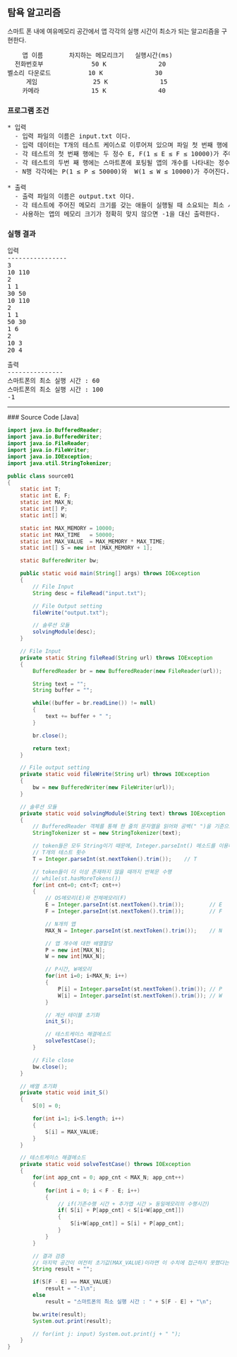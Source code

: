 ## 탐욕 알고리즘
스마트 폰 내에 여유메모리 공간에서 앱 각각의 실행 시간이 최소가 되는 알고리즘을 구현한다.

<pre>
    앱 이름       차지하는 메모리크기   실행시간(ms)
  전화번호부             50 K              20
벨소리 다운로드          10 K              30
     게임               25 K              15
    카메라              15 K              40
</pre>

### 프로그램 조건
<pre>
* 입력
  - 입력 파일의 이름은 input.txt 이다.
  - 입력 데이터는 T개의 테스트 케이스로 이루어져 있으며 파일 첫 번째 행에 주어진다.
  - 각 테스트의 첫 번째 행에는 두 정수 E, F(1 ≤ E ≤ F ≤ 10000)가 주어진다. 이때 E는 운영체제가 기본적으로 차지하는 메모리의 크기고, F는 제공된 전체 메모리의 크기이다.
  - 각 테스트의 두번 째 행에는 스마트폰에 포팅될 앱의 개수를 나타내는 정수 N이 주어진다.
  - N행 각각에는 P(1 ≤ P ≤ 50000)와  W(1 ≤ W ≤ 10000)가 주어진다. P는 이 앱을 실행하는 데 소요되는 시간이고, W는 프로그램이 차지하는 메모리 크기다.

* 출력
  - 출력 파일의 이름은 output.txt 이다.
  - 각 테스트에 주어진 메모리 크기를 갖는 애들이 실행될 때 소요되는 최소 시간을 출력한다.
  - 사용하는 앱의 메모리 크기가 정확히 맞지 않으면 -1을 대신 출력한다.
</pre>

### 실행 결과
<pre>
입력
----------------
3
10 110
2
1 1
30 50
10 110
2
1 1
50 30
1 6
2
10 3
20 4
</pre>

<pre>
출력
---------------
스마트폰의 최소 실행 시간 : 60
스마트폰의 최소 실행 시간 : 100
-1
</pre>


<hr/>
### Source Code [Java]

```Java
import java.io.BufferedReader;
import java.io.BufferedWriter;
import java.io.FileReader;
import java.io.FileWriter;
import java.io.IOException;
import java.util.StringTokenizer;

public class source01
{
	static int T;
	static int E, F;
	static int MAX_N;
	static int[] P;
	static int[] W;

	static int MAX_MEMORY = 10000;
	static int MAX_TIME   = 50000;
	static int MAX_VALUE  = MAX_MEMORY * MAX_TIME;
	static int[] S = new int [MAX_MEMORY + 1];

	static BufferedWriter bw;

	public static void main(String[] args) throws IOException
	{
		// File Input
		String desc = fileRead("input.txt");

		// File Output setting
		fileWrite("output.txt");

		// 솔루션 모듈
		solvingModule(desc);
	}

	// File Input
	private static String fileRead(String url) throws IOException
	{
		BufferedReader br = new BufferedReader(new FileReader(url));

		String text = "";
		String buffer = "";

		while((buffer = br.readLine()) != null)
		{
			text += buffer + " ";
		}		

		br.close();

		return text;
	}

	// File output setting
	private static void fileWrite(String url) throws IOException
	{
		bw = new BufferedWriter(new FileWriter(url));		
	}

	// 솔루션 모듈
	private static void solvingModule(String text) throws IOException
	{
		// BufferedReader 객체를 통해 한 줄의 문자열을 읽어와 공백(" ")을 기준으로 문자들을 쪼갬
		StringTokenizer st = new StringTokenizer(text);

		// token들은 모두 String이기 때문에, Integer.parseInt() 메소드를 이용해서 int형으로 변환
		// T개의 테스트 횟수
		T = Integer.parseInt(st.nextToken().trim());	// T

		// token들이 더 이상 존재하지 않을 때까지 반복문 수행
		// while(st.hasMoreTokens())
		for(int cnt=0; cnt<T; cnt++)
		{			
			// OS메모리(E)와 전체메모리(F)
			E = Integer.parseInt(st.nextToken().trim());		// E
			F = Integer.parseInt(st.nextToken().trim());		// F

			// N개의 앱
			MAX_N = Integer.parseInt(st.nextToken().trim());	// N

			// 앱 개수에 대한 배열할당
			P = new int[MAX_N];
			W = new int[MAX_N];

			// P시간, W메모리
			for(int i=0; i<MAX_N; i++)
			{
				P[i] = Integer.parseInt(st.nextToken().trim());	// P
				W[i] = Integer.parseInt(st.nextToken().trim());	// W
			}

			// 계산 테이블 초기화
			init_S();

			// 테스트케이스 해결메소드
			solveTestCase();
		}

		// File close
		bw.close();
	}

	// 배열 초기화
	private static void init_S()
	{
		S[0] = 0;

		for(int i=1; i<S.length; i++)
		{
			S[i] = MAX_VALUE;
		}
	}

	// 테스트케이스 해결메소드
	private static void solveTestCase() throws IOException
	{		
		for(int app_cnt = 0; app_cnt < MAX_N; app_cnt++)
		{
			for(int i = 0; i < F - E; i++)
			{
				// if(기존수행 시간 + 추가앱 시간 > 동일메모리의 수행시간)
				if( S[i] + P[app_cnt] < S[i+W[app_cnt]])
				{
					S[i+W[app_cnt]] = S[i] + P[app_cnt];
				}
			}
		}

		// 결과 검증
		// 마지막 공간이 여전히 초기값(MAX_VALUE)이라면 이 수치에 접근하지 못했다는 것(=실패).
		String result = "";

		if(S[F - E] == MAX_VALUE)
			result = "-1\n";
		else
			result = "스마트폰의 최소 실행 시간 : " + S[F - E] + "\n";		

		bw.write(result);
		System.out.print(result);

		// for(int j: input) System.out.print(j + " ");
	}
}
```

<br>
